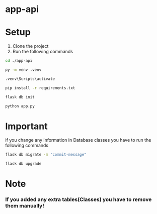 # app-api
# Setup
1. Clone the project
2. Run the following commands
```sh
cd ./app-api
```
```sh
py -m venv .venv
```
```sh
.venv\Scripts\activate
```
```sh
pip install -r requirements.txt
```
```sh
flask db init
```
```sh
python app.py
```


# Important
if you change any information in Database classes you have to run the following commands

```sh
flask db migrate -m "commit-message"
```
```sh
flask db upgrade
```
# Note
<h3>If you added any extra tables(Classes) you have to remove them manually!</h3>